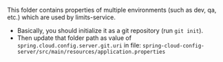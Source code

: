 This folder contains properties of multiple environments (such as dev, qa, etc.) which are used by limits-service.

- Basically, you should initialize it as a git repository (run `git init`).
- Then update that folder path as value of `spring.cloud.config.server.git.uri` in
  file: `spring-cloud-config-server/src/main/resources/application.properties`
